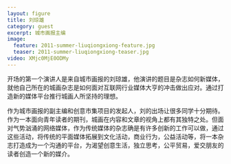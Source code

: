 ```yaml
---
layout: figure
title: 刘琼雄
category: guest
excerpt: 城市画报主编
image:
  feature: 2011-summer-liuqiongxiong-feature.jpg
  teaser: 2011-summer-liuqiongxiong-teaser.jpg
video: XMjc0MjE0ODMy
---
```


开场的第一个演讲人是来自城市画报的刘琼雄，他演讲的题目是杂志如何新媒体，就他自己所在的城画杂志是如何面对互联网行业媒体大亨的冲击做出应对。通过打造新的媒体平台推行城画人所坚持的理想。

作为城市画报的副主编和创意市集项目的发起人，刘的出场让很多同学十分期待。作为一本面向青年读者的期刊，城画在内容和文章的视角上都有其独特之处。但面对气势汹涌的网络媒体，作为传统媒体的杂志确是有许多创新的工作可以做，通过这些活动，将传统的平面媒体拓展到文化活动，商业行为，公益活动等，将一本杂志打造成为一个沟通的平台，为渴望创意生活，独立思考，公平贸易，爱交朋友的读者创造一个新的媒介。
